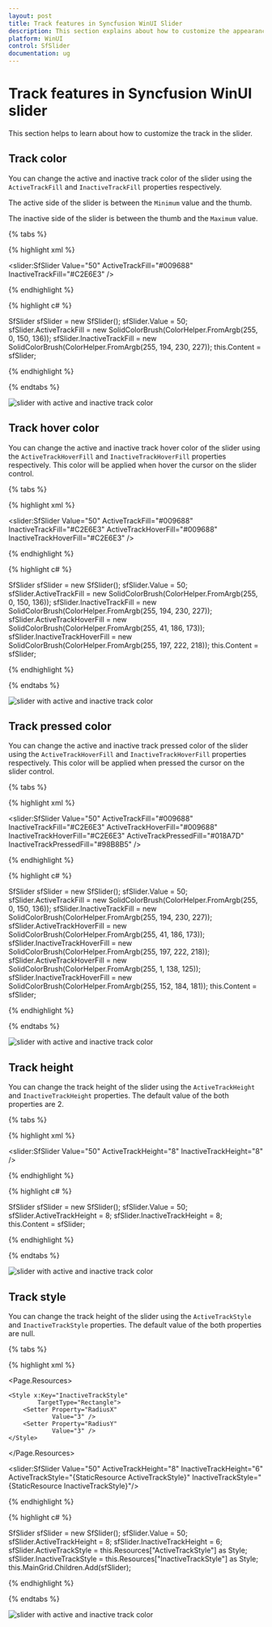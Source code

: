 ```yaml
---
layout: post
title: Track features in Syncfusion WinUI Slider
description: This section explains about how to customize the appearance of the track in Syncfusion WinUI Slider.
platform: WinUI
control: SfSlider
documentation: ug
---
```


# Track features in Syncfusion WinUI slider

This section helps to learn about how to customize the track in the slider.

## Track color

You can change the active and inactive track color of the slider using the `ActiveTrackFill` and `InactiveTrackFill` properties respectively.

The active side of the slider is between the `Minimum` value and the thumb.

The inactive side of the slider is between the thumb and the `Maximum` value.

{% tabs %}

{% highlight xml %}

<slider:SfSlider Value="50"
                 ActiveTrackFill="#009688"
                 InactiveTrackFill="#C2E6E3" />

{% endhighlight %}

{% highlight c# %}

SfSlider sfSlider = new SfSlider();
sfSlider.Value = 50;
sfSlider.ActiveTrackFill = new SolidColorBrush(ColorHelper.FromArgb(255, 0, 150, 136));
sfSlider.InactiveTrackFill = new SolidColorBrush(ColorHelper.FromArgb(255, 194, 230, 227));
this.Content = sfSlider;

{% endhighlight %}

{% endtabs %}

![slider with active and inactive track color](images/track/slider-activeInactiveFill.png)

## Track hover color

You can change the active and inactive track hover color of the slider using the `ActiveTrackHoverFill` and `InactiveTrackHoverFill` properties respectively. This color will be applied when hover the cursor on the slider control.

{% tabs %}

{% highlight xml %}

<slider:SfSlider Value="50"
                 ActiveTrackFill="#009688"
                 InactiveTrackFill="#C2E6E3"
                 ActiveTrackHoverFill="#009688"
                 InactiveTrackHoverFill="#C2E6E3" />

{% endhighlight %}

{% highlight c# %}

SfSlider sfSlider = new SfSlider();
sfSlider.Value = 50;
sfSlider.ActiveTrackFill = new SolidColorBrush(ColorHelper.FromArgb(255, 0, 150, 136));
sfSlider.InactiveTrackFill = new SolidColorBrush(ColorHelper.FromArgb(255, 194, 230, 227));
sfSlider.ActiveTrackHoverFill = new SolidColorBrush(ColorHelper.FromArgb(255, 41, 186, 173));
sfSlider.InactiveTrackHoverFill = new SolidColorBrush(ColorHelper.FromArgb(255, 197, 222, 218));
this.Content = sfSlider;

{% endhighlight %}

{% endtabs %}

![slider with active and inactive track color](images/track/slider-activeInactiveHoverFill.png)

## Track pressed color

You can change the active and inactive track pressed color of the slider using the `ActiveTrackHoverFill` and `InactiveTrackHoverFill` properties respectively. This color will be applied when pressed the cursor on the slider control.

{% tabs %}

{% highlight xml %}

<slider:SfSlider Value="50"
                 ActiveTrackFill="#009688"
                 InactiveTrackFill="#C2E6E3"
                 ActiveTrackHoverFill="#009688"
                 InactiveTrackHoverFill="#C2E6E3"
                 ActiveTrackPressedFill="#018A7D"
                 InactiveTrackPressedFill="#98B8B5"  />

{% endhighlight %}

{% highlight c# %}

SfSlider sfSlider = new SfSlider();
sfSlider.Value = 50;
sfSlider.ActiveTrackFill = new SolidColorBrush(ColorHelper.FromArgb(255, 0, 150, 136));
sfSlider.InactiveTrackFill = new SolidColorBrush(ColorHelper.FromArgb(255, 194, 230, 227));
sfSlider.ActiveTrackHoverFill = new SolidColorBrush(ColorHelper.FromArgb(255, 41, 186, 173));
sfSlider.InactiveTrackHoverFill = new SolidColorBrush(ColorHelper.FromArgb(255, 197, 222, 218));
sfSlider.ActiveTrackHoverFill = new SolidColorBrush(ColorHelper.FromArgb(255, 1, 138, 125));
sfSlider.InactiveTrackHoverFill = new SolidColorBrush(ColorHelper.FromArgb(255, 152, 184, 181));
this.Content = sfSlider;

{% endhighlight %}

{% endtabs %}

![slider with active and inactive track color](images/track/slider-activeInactivePressedFill.png)

## Track height

You can change the track height of the slider using the `ActiveTrackHeight` and `InactiveTrackHeight` properties. The default value of the both properties are 2.

{% tabs %}

{% highlight xml %}

<slider:SfSlider Value="50"
                 ActiveTrackHeight="8"
                 InactiveTrackHeight="8"  />

{% endhighlight %}

{% highlight c# %}

SfSlider sfSlider = new SfSlider();
sfSlider.Value = 50;
sfSlider.ActiveTrackHeight = 8;
sfSlider.InactiveTrackHeight = 8;
this.Content = sfSlider;

{% endhighlight %}

{% endtabs %}

![slider with active and inactive track color](images/track/slider-activeInactiveTrackHeight.png)

## Track style

You can change the track height of the slider using the `ActiveTrackStyle` and `InactiveTrackStyle` properties. The default value of the both properties are null.

{% tabs %}

{% highlight xml %}

<Page.Resources>
    <Style x:Key="ActiveTrackStyle"
            TargetType="Rectangle">
        <Setter Property="RadiusX"
                Value="4" />
        <Setter Property="RadiusY"
                Value="4" />
    </Style>

    <Style x:Key="InactiveTrackStyle"
            TargetType="Rectangle">
        <Setter Property="RadiusX"
                Value="3" />
        <Setter Property="RadiusY"
                Value="3" />
    </Style>
</Page.Resources>
    
<slider:SfSlider Value="50"
                 ActiveTrackHeight="8"
                 InactiveTrackHeight="6"
                 ActiveTrackStyle="{StaticResource ActiveTrackStyle}"
                 InactiveTrackStyle="{StaticResource InactiveTrackStyle}"/>

{% endhighlight %}

{% highlight c# %}

SfSlider sfSlider = new SfSlider();
sfSlider.Value = 50;
sfSlider.ActiveTrackHeight = 8;
sfSlider.InactiveTrackHeight = 6;
sfSlider.ActiveTrackStyle = this.Resources["ActiveTrackStyle"] as Style;
sfSlider.InactiveTrackStyle = this.Resources["InactiveTrackStyle"] as Style;
this.MainGrid.Children.Add(sfSlider);

{% endhighlight %}

{% endtabs %}

![slider with active and inactive track color](images/track/slider-activeInactiveTrackStyle.png)
